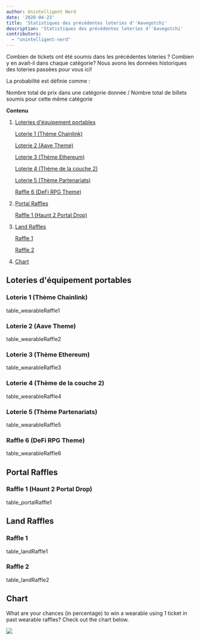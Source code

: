 ```yaml
---
author: Unintelligent Nerd
date: '2020-04-23'
title: 'Statistiques des précédentes loteries d''Aavegotchi'
description: 'Statistiques des précédentes loteries d''Aavegotchi'
contributors:
  - "unintelligent-nerd"
---
```


Combien de tickets ont été soumis dans les précédentes loteries ? Combien y en avait-il dans chaque catégorie? Nous avons les données historiques des loteries passées pour vous ici!

La probabilité est définie comme :

Nombre total de prix dans une catégorie donnée / Nombre total de billets soumis pour cette même catégorie

<div class="contentsBox">

**Contenu**

<ol>
<li><a href=#wearable-raffles>Loteries d'équipement portables</a></li>
<p><a href=#raffle-1--chainlink-theme->Loterie 1 (Thème Chainlink)</a></p>
<p><a href=#raffle-2--aave-theme->Loterie 2 (Aave Theme)</a></p>
<p><a href=#raffle-3--ethereum-theme->Loterie 3 (Thème Ethereum)</a></p>
<p><a href=#raffle-4--layer-2-theme->Loterie 4 (Thème de la couche 2)</a></p>
<p><a href=#raffle-5--partnerships-theme->Loterie 5 (Thème Partenariats)</a></p>
<p><a href=#raffle-6--defi-rpg-theme->Raffle 6 (DeFi RPG Theme)</a></p>
<li><a href=#portal-raffles>Portal Raffles</a></li>
<p><a href=#raffle-1--haunt-2-portal-drop->Raffle 1 (Haunt 2 Portal Drop)</a></p>
<li><a href=#land-raffles>Land Raffles</a></li>
<p><a href=#raffle-1>Raffle 1</a></p>
<p><a href=#raffle-2>Raffle 2</a></p>
<li><a href=#chart>Chart</a></li>
</ol>

</div>

## Loteries d'équipement portables

### Loterie 1 (Thème Chainlink)
table_wearableRaffle1

### Loterie 2 (Aave Theme)
table_wearableRaffle2

### Loterie 3 (Thème Ethereum)
table_wearableRaffle3

### Loterie 4 (Thème de la couche 2)
table_wearableRaffle4

### Loterie 5 (Thème Partenariats)
table_wearableRaffle5

### Raffle 6 (DeFi RPG Theme)
table_wearableRaffle6

## Portal Raffles

### Raffle 1 (Haunt 2 Portal Drop)
table_portalRaffle1

## Land Raffles

### Raffle 1
table_landRaffle1

### Raffle 2
table_landRaffle2

## Chart

What are your chances (in percentage) to win a wearable using 1 ticket in past wearable raffles? Check out the chart below.

<img src="/raffles-stats/raffle-stats-chart.png" />